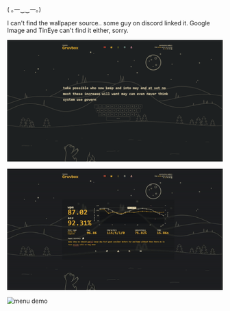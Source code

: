 ( ｡一‿‿一｡)

I can't find the wallpaper source.. some guy on discord linked it. Google Image and TinEye can't find it either, sorry.

![screenshot](demo/screenshot.png)

![typing demo](demo/typing.gif)

![menu demo](demo/menu.gif)
